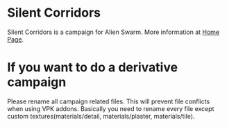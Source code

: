 # Silent Corridors
Silent Corridors is a campaign for Alien Swarm. More information at [Home Page].

# If you want to do a derivative campaign
Please rename all campaign related files. This will prevent file conflicts when using VPK addons. Basically you need to rename every file except custom textures(materials/detail, materials/plaster, materials/tile).

[Home Page]: <https://sites.google.com/site/swarmaddons/maps/silent-corridors>
